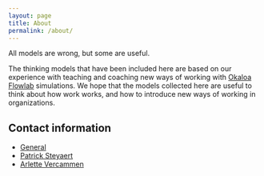 ```yaml
---
layout: page
title: About
permalink: /about/
---
```


All models are wrong, but some are useful.

The thinking models that have been included here are based on our experience with teaching 
and coaching new ways of working with [Okaloa Flowlab](https://www.okaloa.com) simulations.
We hope that the models collected here are useful to think about how work works,
and how to introduce new ways of working in organizations.

## Contact information
* [General](mailto:models@okaloa.com)
* [Patrick Steyaert](mailto:patrick.steyaert@okaloa.com)
* [Arlette Vercammen](mailto:arlette.vercammen@okaloa.com)
